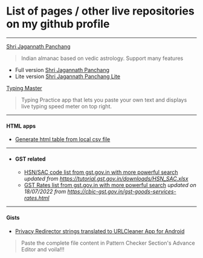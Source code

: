 # List of pages / other live repositories on my github profile

---
[Shri Jagannath Panchang](https://raj9039852537.github.io/Shri-Jagannath-Panchang/)
  > Indian almanac based on vedic astrology. Support many features

- Full version [Shri Jagannath Panchang](https://raj9039852537.github.io/Shri-Jagannath-Panchang/SJPL_5.08.html)
- Lite version [Shri Jagannath Panchang Lite](https://raj9039852537.github.io/Shri-Jagannath-Panchang/sjpl_lite_v1.01.html)

[Typing Master](https://raj9039852537.github.io/TypingMaster/)
 > Typing Practice app that lets you paste your own text and displays live typing speed meter on top right.

---
#### HTML apps
- [Generate html table from local csv file](https://raj9039852537.github.io/files/csv_to_html_table.html)

---
- #### GST related
  - [HSN/SAC code list from gst.gov.in with more powerful search](https://raj9039852537.github.io/files/HSN_SAC.html) *updated from https://tutorial.gst.gov.in/downloads/HSN_SAC.xlsx*
  - [GST Rates list from gst.gov.in with more powerful search](https://raj9039852537.github.io/files/GST_Rates.html) *updated on 18/07/2022 from https://cbic-gst.gov.in/gst-goods-services-rates.html*

---
#### Gists
- [Privacy Redirector strings translated to URLCleaner App for Android](https://gist.github.com/Raj9039852537/d12e73c6314c05bc79e2bdd71a1001bc)
 > Paste the complete file content in Pattern Checker Section's Advance Editor and voila!!!
